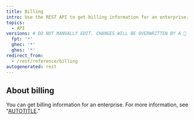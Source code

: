 ```yaml
---
title: Billing
intro: Use the REST API to get billing information for an enterprise.
topics:
  - API
versions: # DO NOT MANUALLY EDIT. CHANGES WILL BE OVERWRITTEN BY A 🤖
  fpt: '*'
  ghec: '*'
  ghes: '*'
redirect_from:
  - /rest/reference/billing
autogenerated: rest
---
```


## About billing

You can get billing information for an enterprise. For more information, see "[AUTOTITLE](/rest/enterprise-admin#billing)."

<!-- Content after this section is automatically generated -->
